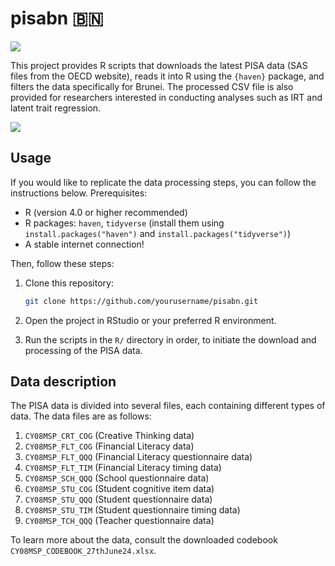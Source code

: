 
<!-- README.md is generated from README.Rmd. Please edit that file -->

# pisabn 🇧🇳

<!-- badges: start -->

![](https://img.shields.io/badge/brunei-yakin-yellow)
<!-- badges: end -->

This project provides R scripts that downloads the latest PISA data (SAS
files from the OECD website), reads it into R using the `{haven}`
package, and filters the data specifically for Brunei. The processed CSV
file is also provided for researchers interested in conducting analyses
such as IRT and latent trait regression.

[![](https://cdngnfi2.sgp1.digitaloceanspaces.com/seasia/uploads/images/11393/410661437-17973551441635058-4175323627004018976-n-1jpg)](https://seasia.co/2024/01/01/two-southeast-asian-countries-seize-the-worlds-35-highest-pisa-scores)

## Usage

If you would like to replicate the data processing steps, you can follow
the instructions below. Prerequisites:

- R (version 4.0 or higher recommended)
- R packages: `haven`, `tidyverse` (install them using
  `install.packages("haven")` and `install.packages("tidyverse")`)
- A stable internet connection!

Then, follow these steps:

1.  Clone this repository:

    ``` bash
    git clone https://github.com/yourusername/pisabn.git
    ```

2.  Open the project in RStudio or your preferred R environment.

3.  Run the scripts in the `R/` directory in order, to initiate the
    download and processing of the PISA data.

## Data description

The PISA data is divided into several files, each containing different
types of data. The data files are as follows:

1.  `CY08MSP_CRT_COG` (Creative Thinking data)
2.  `CY08MSP_FLT_COG` (Financial Literacy data)
3.  `CY08MSP_FLT_QQQ` (Financial Literacy questionnaire data)
4.  `CY08MSP_FLT_TIM` (Financial Literacy timing data)
5.  `CY08MSP_SCH_QQQ` (School questionnaire data)
6.  `CY08MSP_STU_COG` (Student cognitive item data)
7.  `CY08MSP_STU_QQQ` (Student questionnaire data)
8.  `CY08MSP_STU_TIM` (Student questionnaire timing data)
9.  `CY08MSP_TCH_QQQ` (Teacher questionnaire data)

To learn more about the data, consult the downloaded codebook
`CY08MSP_CODEBOOK_27thJune24.xlsx`.
